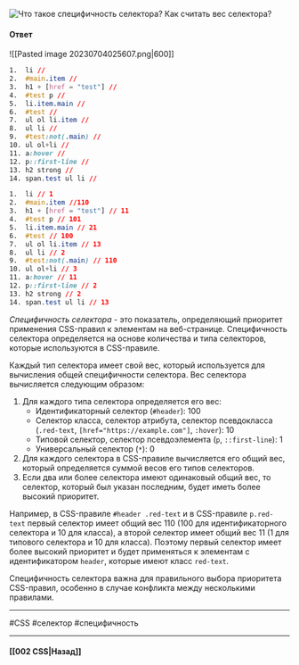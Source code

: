 ![Что такое специфичность селектора? Как считать вес селектора?](https://youtu.be/G7hLwudGWL4?t=358)

#### Ответ

![[Pasted image 20230704025607.png|600]]

```css
1.  li // 
2.  #main.item //
3.  h1 + [href = "test"] //
4.  #test p //
5.  li.item.main //
6.  #test //
7.  ul ol li.item //
8.  ul li //
9.  #test:not(.main) //
10. ul ol+li //
11. a:hover //
12. p::first-line //
13. h2 strong //
14. span.test ul li //
```

```css
1.  li // 1
2.  #main.item //110
3.  h1 + [href = "test"] // 11
4.  #test p // 101
5.  li.item.main // 21
6.  #test // 100
7.  ul ol li.item // 13
8.  ul li // 2
9.  #test:not(.main) // 110
10. ul ol+li // 3
11. a:hover // 11
12. p::first-line // 2
13. h2 strong // 2
14. span.test ul li // 13
```

*Специфичность селектора* - это показатель, определяющий приоритет применения CSS-правил к элементам на веб-странице. Специфичность селектора определяется на основе количества и типа селекторов, которые используются в CSS-правиле.

Каждый тип селектора имеет свой вес, который используется для вычисления общей специфичности селектора. Вес селектора вычисляется следующим образом:

1. Для каждого типа селектора определяется его вес:
    - Идентификаторный селектор (`#header`): 100
    - Селектор класса, селектор атрибута, селектор псевдокласса (`.red-text`, `[href="https://example.com"]`, `:hover`): 10
    - Типовой селектор, селектор псевдоэлемента (`p`, `::first-line`): 1
    - Универсальный селектор (`*`): 0
2. Для каждого селектора в CSS-правиле вычисляется его общий вес, который определяется суммой весов его типов селекторов.
3. Если два или более селектора имеют одинаковый общий вес, то селектор, который был указан последним, будет иметь более высокий приоритет.

Например, в CSS-правиле `#header .red-text` и в CSS-правиле `p.red-text` первый селектор имеет общий вес 110 (100 для идентификаторного селектора и 10 для класса), а второй селектор имеет общий вес 11 (1 для типового селектора и 10 для класса). Поэтому первый селектор имеет более высокий приоритет и будет применяться к элементам с идентификатором `header`, которые имеют класс `red-text`.

Специфичность селектора важна для правильного выбора приоритета CSS-правил, особенно в случае конфликта между несколькими правилами.

___
#CSS #селектор #специфичность

___

#### [[002 CSS|Назад]]